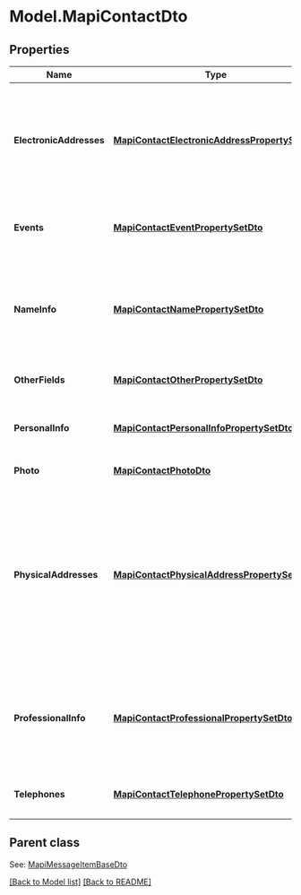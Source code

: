 # Model.MapiContactDto
## Properties
Name | Type | Description | Notes
------------ | ------------- | ------------- | -------------
**ElectronicAddresses** | [**MapiContactElectronicAddressPropertySetDto**](MapiContactElectronicAddressPropertySetDto.md) | Specify properties for up to three different e-mail addresses and three different fax addresses.              | [optional] 
**Events** | [**MapiContactEventPropertySetDto**](MapiContactEventPropertySetDto.md) | Specify events associated with a contact.              | [optional] 
**NameInfo** | [**MapiContactNamePropertySetDto**](MapiContactNamePropertySetDto.md) | The properties are used to specify the name of the person represented by the contact.              | [optional] 
**OtherFields** | [**MapiContactOtherPropertySetDto**](MapiContactOtherPropertySetDto.md) | Specify other fields of contact.              | [optional] 
**PersonalInfo** | [**MapiContactPersonalInfoPropertySetDto**](MapiContactPersonalInfoPropertySetDto.md) | Specify other additional contact information.              | [optional] 
**Photo** | [**MapiContactPhotoDto**](MapiContactPhotoDto.md) | Contact photo.              | [optional] 
**PhysicalAddresses** | [**MapiContactPhysicalAddressPropertySetDto**](MapiContactPhysicalAddressPropertySetDto.md) | Specify three physical addresses: Home Address, Work Address, and Other Address. One of the addresses can be marked as the Mailing Address.              | [optional] 
**ProfessionalInfo** | [**MapiContactProfessionalPropertySetDto**](MapiContactProfessionalPropertySetDto.md) | Properties are used to store professional details for the person represented by the contact.              | [optional] 
**Telephones** | [**MapiContactTelephonePropertySetDto**](MapiContactTelephonePropertySetDto.md) | Specify telephone numbers for the contact.              | [optional] 

## Parent class

See: [MapiMessageItemBaseDto](MapiMessageItemBaseDto.md)

[[Back to Model list]](Models.doc) [[Back to README]](README.md)


